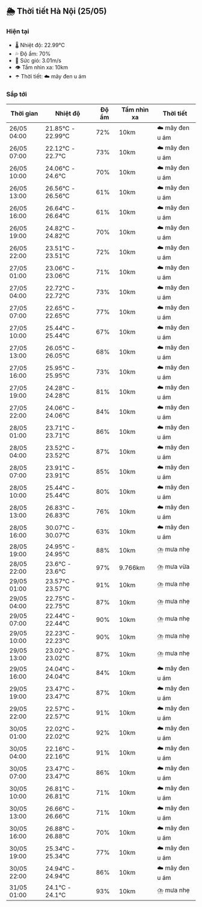 ## 🌦️ Thời tiết Hà Nội (25/05)

### Hiện tại

- 🌡️ Nhiệt độ: 22.99℃
- 💦 Độ ẩm: 70%
- 💨 Sức gió: 3.01m/s
- 👁️ Tầm nhìn xa: 10km
- ☂️ Thời tiết: ☁️ mây đen u ám

### Sắp tới

| Thời gian | Nhiệt độ | Độ ẩm | Tầm nhìn xa | Thời tiết |
| --- | --- | --- | --- | --- |
| 26/05 04:00 | 21.85℃ - 22.99℃ | 72% | 10km | ☁️ mây đen u ám |
| 26/05 07:00 | 22.12℃ - 22.7℃ | 73% | 10km | ☁️ mây đen u ám |
| 26/05 10:00 | 24.06℃ - 24.6℃ | 70% | 10km | ☁️ mây đen u ám |
| 26/05 13:00 | 26.56℃ - 26.56℃ | 61% | 10km | ☁️ mây đen u ám |
| 26/05 16:00 | 26.64℃ - 26.64℃ | 61% | 10km | ☁️ mây đen u ám |
| 26/05 19:00 | 24.82℃ - 24.82℃ | 70% | 10km | ☁️ mây đen u ám |
| 26/05 22:00 | 23.51℃ - 23.51℃ | 72% | 10km | ☁️ mây đen u ám |
| 27/05 01:00 | 23.06℃ - 23.06℃ | 71% | 10km | ☁️ mây đen u ám |
| 27/05 04:00 | 22.72℃ - 22.72℃ | 73% | 10km | ☁️ mây đen u ám |
| 27/05 07:00 | 22.65℃ - 22.65℃ | 77% | 10km | ☁️ mây đen u ám |
| 27/05 10:00 | 25.44℃ - 25.44℃ | 67% | 10km | ☁️ mây đen u ám |
| 27/05 13:00 | 26.05℃ - 26.05℃ | 68% | 10km | ☁️ mây đen u ám |
| 27/05 16:00 | 25.95℃ - 25.95℃ | 73% | 10km | ☁️ mây đen u ám |
| 27/05 19:00 | 24.28℃ - 24.28℃ | 81% | 10km | ☁️ mây đen u ám |
| 27/05 22:00 | 24.06℃ - 24.06℃ | 84% | 10km | ☁️ mây đen u ám |
| 28/05 01:00 | 23.71℃ - 23.71℃ | 86% | 10km | ☁️ mây đen u ám |
| 28/05 04:00 | 23.52℃ - 23.52℃ | 87% | 10km | ☁️ mây đen u ám |
| 28/05 07:00 | 23.91℃ - 23.91℃ | 85% | 10km | ☁️ mây đen u ám |
| 28/05 10:00 | 25.44℃ - 25.44℃ | 80% | 10km | ☁️ mây đen u ám |
| 28/05 13:00 | 26.83℃ - 26.83℃ | 76% | 10km | ☁️ mây đen u ám |
| 28/05 16:00 | 30.07℃ - 30.07℃ | 63% | 10km | ☁️ mây đen u ám |
| 28/05 19:00 | 24.95℃ - 24.95℃ | 88% | 10km | ⛈️ mưa nhẹ |
| 28/05 22:00 | 23.6℃ - 23.6℃ | 97% | 9.766km | ⛈️ mưa vừa |
| 29/05 01:00 | 23.57℃ - 23.57℃ | 91% | 10km | ⛈️ mưa nhẹ |
| 29/05 04:00 | 22.75℃ - 22.75℃ | 87% | 10km | ⛈️ mưa nhẹ |
| 29/05 07:00 | 22.44℃ - 22.44℃ | 90% | 10km | ⛈️ mưa nhẹ |
| 29/05 10:00 | 22.23℃ - 22.23℃ | 90% | 10km | ⛈️ mưa nhẹ |
| 29/05 13:00 | 23.02℃ - 23.02℃ | 87% | 10km | ⛈️ mưa nhẹ |
| 29/05 16:00 | 24.04℃ - 24.04℃ | 84% | 10km | ☁️ mây đen u ám |
| 29/05 19:00 | 23.47℃ - 23.47℃ | 87% | 10km | ☁️ mây đen u ám |
| 29/05 22:00 | 22.57℃ - 22.57℃ | 91% | 10km | ☁️ mây đen u ám |
| 30/05 01:00 | 22.02℃ - 22.02℃ | 92% | 10km | ☁️ mây đen u ám |
| 30/05 04:00 | 22.16℃ - 22.16℃ | 91% | 10km | ☁️ mây đen u ám |
| 30/05 07:00 | 23.47℃ - 23.47℃ | 86% | 10km | ☁️ mây đen u ám |
| 30/05 10:00 | 26.81℃ - 26.81℃ | 71% | 10km | ☁️ mây đen u ám |
| 30/05 13:00 | 26.66℃ - 26.66℃ | 71% | 10km | ☁️ mây đen u ám |
| 30/05 16:00 | 26.88℃ - 26.88℃ | 70% | 10km | ☁️ mây đen u ám |
| 30/05 19:00 | 25.34℃ - 25.34℃ | 77% | 10km | ☁️ mây đen u ám |
| 30/05 22:00 | 24.94℃ - 24.94℃ | 86% | 10km | ☁️ mây đen u ám |
| 31/05 01:00 | 24.1℃ - 24.1℃ | 93% | 10km | ⛈️ mưa nhẹ |
